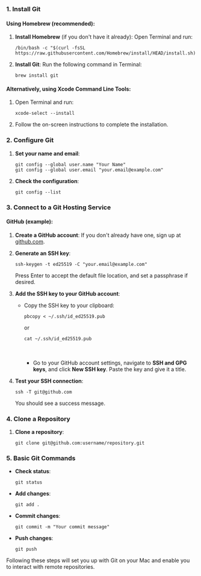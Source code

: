 <h3 id="bkmrk-1.-install-git">1. Install Git</h3>
<h4 id="bkmrk-using-homebrew-%28reco">Using Homebrew (recommended):</h4>
<ol id="bkmrk-install-homebrew-%28if">
<li>
<p><strong>Install Homebrew</strong> (if you don't have it already): Open Terminal and run:</p>
<pre><code class="language-">/bin/bash -c "$(curl -fsSL https://raw.githubusercontent.com/Homebrew/install/HEAD/install.sh)"</code></pre>
</li>
<li>
<p><strong>Install Git</strong>: Run the following command in Terminal:</p>
<pre><code class="language-">brew install git</code></pre>
</li>
</ol>
<h4 id="bkmrk-alternatively%2C-using">Alternatively, using Xcode Command Line Tools:</h4>
<ol id="bkmrk-open-terminal-and-ru">
<li>Open Terminal and run:
<pre><code class="language-bash">xcode-select --install</code></pre>
</li>
<li>Follow the on-screen instructions to complete the installation.</li>
</ol>
<h3 id="bkmrk-2.-configure-git">2. Configure Git</h3>
<ol id="bkmrk-set-your-name-and-em">
<li>
<p><strong>Set your name and email</strong>:</p>
<pre><code class="language-bash">git config --global user.name "Your Name"
git config --global user.email "your.email@example.com"</code></pre>
</li>
<li>
<p><strong>Check the configuration</strong>:</p>
<pre><code class="language-bash">git config --list</code></pre>
</li>
</ol>
<h3 id="bkmrk-3.-connect-to-a-git-">3. Connect to a Git Hosting Service</h3>
<h4 id="bkmrk-github-%28example%29%3A">GitHub (example):</h4>
<ol id="bkmrk-create-a-github-acco">
<li>
<p><strong>Create a GitHub account</strong>: If you don't already have one, sign up at <a href="https://github.com/" target="_new" rel="noreferrer">github.com</a>.</p>
</li>
<li>
<p><strong>Generate an SSH key</strong>:</p>
<pre><code class="language-bash">ssh-keygen -t ed25519 -C "your.email@example.com"</code></pre>
<p>Press Enter to accept the default file location, and set a passphrase if desired.</p>
</li>
<li>
<p><strong>Add the SSH key to your GitHub account</strong>:</p>
<ul>
<li>Copy the SSH key to your clipboard:
<pre><code class="language-bash">pbcopy &lt; ~/.ssh/id_ed25519.pub</code></pre>
or
<pre><code class="language-bash">cat ~/.ssh/id_ed25519.pub</code></pre>
<br><br>
<ul>
<li>Go to your GitHub account settings, navigate to <strong>SSH and GPG keys</strong>, and click <strong>New SSH key</strong>. Paste the key and give it a title.</li>
</ul>
</li>
</ul>
</li>
<li>
<p><strong>Test your SSH connection</strong>:</p>
<pre><code class="language-bash">ssh -T git@github.com</code></pre>
<p>You should see a success message.</p>
</li>
</ol>
<h3 id="bkmrk-4.-clone-a-repositor">4. Clone a Repository</h3>
<ol id="bkmrk-clone-a-repository%3A-">
<li><strong>Clone a repository</strong>:
<pre><code class="language-bash">git clone git@github.com:username/repository.git</code></pre>
</li>
</ol>
<h3 id="bkmrk-5.-basic-git-command">5. Basic Git Commands</h3>
<ul id="bkmrk-check-status%3A-git-st">
<li>
<p><strong>Check status</strong>:</p>
<pre><code class="language-bash">git status</code></pre>
</li>
<li>
<p><strong>Add changes</strong>:</p>
<pre><code class="language-bash">git add .</code></pre>
</li>
<li>
<p><strong>Commit changes</strong>:</p>
<pre><code class="language-bash">git commit -m "Your commit message"</code></pre>
</li>
<li>
<p><strong>Push changes</strong>:</p>
<pre><code class="language-bash">git push</code></pre>
</li>
</ul>
<p id="bkmrk-following-these-step">Following these steps will set you up with Git on your Mac and enable you to interact with remote repositories.</p>
